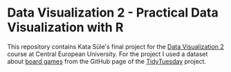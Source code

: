 # Data Visualization 2 - Practical Data Visualization with R

This repository contains Kata Süle's final project for the [Data Visualization 2](https://github.com/daroczig/CEU-DV2) course at Central European University. For the project I used a dataset about [board games](https://github.com/rfordatascience/tidytuesday/tree/master/data/2019/2019-03-12) from the GitHub page of the [TidyTuesday](https://github.com/rfordatascience/tidytuesday) project.
